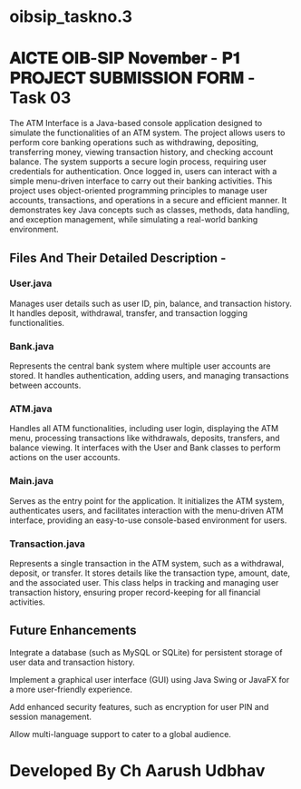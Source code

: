 # oibsip_taskno.3
# 𝐀𝐈𝐂𝐓𝐄 𝐎𝐈𝐁-𝐒𝐈𝐏 𝐍𝐨𝐯𝐞𝐦𝐛𝐞𝐫 - 𝐏𝟏 𝐏𝐑𝐎𝐉𝐄𝐂𝐓 𝐒𝐔𝐁𝐌𝐈𝐒𝐒𝐈𝐎𝐍 𝐅𝐎𝐑𝐌 - Task 03
The ATM Interface is a Java-based console application designed to simulate the functionalities of an ATM system. The project allows users to perform core banking operations such as withdrawing, depositing, transferring money, viewing transaction history, and checking account balance. The system supports a secure login process, requiring user credentials for authentication. Once logged in, users can interact with a simple menu-driven interface to carry out their banking activities. This project uses object-oriented programming principles to manage user accounts, transactions, and operations in a secure and efficient manner. It demonstrates key Java concepts such as classes, methods, data handling, and exception management, while simulating a real-world banking environment.

## Files And Their Detailed Description -
### User.java
Manages user details such as user ID, pin, balance, and transaction history. It handles deposit, withdrawal, transfer, and transaction logging functionalities.

### Bank.java
Represents the central bank system where multiple user accounts are stored. It handles authentication, adding users, and managing transactions between accounts.

### ATM.java
Handles all ATM functionalities, including user login, displaying the ATM menu, processing transactions like withdrawals, deposits, transfers, and balance viewing. It interfaces with the User and Bank classes to perform actions on the user accounts.

### Main.java
Serves as the entry point for the application. It initializes the ATM system, authenticates users, and facilitates interaction with the menu-driven ATM interface, providing an easy-to-use console-based environment for users.

### Transaction.java
Represents a single transaction in the ATM system, such as a withdrawal, deposit, or transfer. It stores details like the transaction type, amount, date, and the associated user. This class helps in tracking and managing user transaction history, ensuring proper record-keeping for all financial activities.

## Future Enhancements
Integrate a database (such as MySQL or SQLite) for persistent storage of user data and transaction history.

Implement a graphical user interface (GUI) using Java Swing or JavaFX for a more user-friendly experience.

Add enhanced security features, such as encryption for user PIN and session management.

Allow multi-language support to cater to a global audience.

# Developed By Ch Aarush Udbhav
